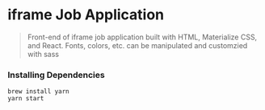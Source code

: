 # iframe Job Application

>Front-end of iframe job application built with HTML, Materialize CSS, and React. Fonts, colors, etc. can be manipulated and customzied with sass

### Installing Dependencies

```
brew install yarn
yarn start 
```
